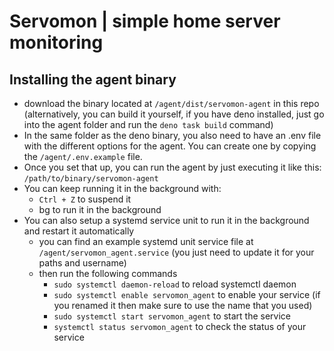 # Servomon | simple home server monitoring

## Installing the agent binary
- download the binary located at `/agent/dist/servomon-agent` in this repo (alternatively, you can build it yourself, if you have deno installed, just go into the agent folder and run the `deno task build` command)
- In the same folder as the deno binary, you also need to have an .env file with the different options for the agent. You can create one by copying the `/agent/.env.example` file.
- Once you set that up, you can run the agent by just executing it like this: `/path/to/binary/servomon-agent`
- You can keep running it in the background with: 
    - `Ctrl + Z` to suspend it
    - bg to run it in the background
- You can also setup a systemd service unit to run it in the background and restart it automatically
    - you can find an example systemd unit service file at `/agent/servomon_agent.service` (you just need to update it for your paths and username)
    - then run the following commands
        - `sudo systemctl daemon-reload` to reload systemctl daemon
        - `sudo systemctl enable servomon_agent` to enable your service (if you renamed it then make sure to use the name that you used)
        - `sudo systemctl start servomon_agent` to start the service
        - `systemctl status servomon_agent` to check the status of your service


